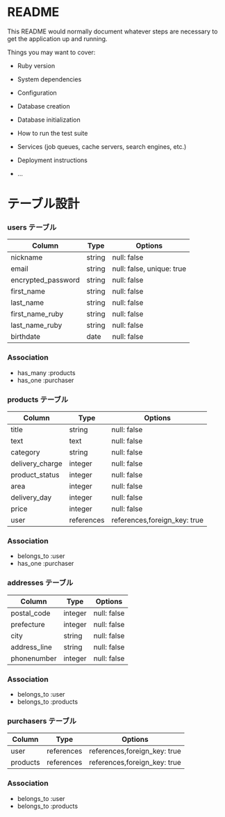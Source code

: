 # README

This README would normally document whatever steps are necessary to get the
application up and running.

Things you may want to cover:

* Ruby version

* System dependencies

* Configuration

* Database creation

* Database initialization

* How to run the test suite

* Services (job queues, cache servers, search engines, etc.)

* Deployment instructions

* ...

# テーブル設計

### users テーブル

| Column           | Type  | Options                  |
| ---------------- | ----- | ------------------------ |
|nickname          |string | null: false              |
|email             |string | null: false, unique: true|
|encrypted_password|string | null: false              |
|first_name        |string | null: false              |
|last_name         |string | null: false              |
|first_name_ruby   |string | null: false              |
|last_name_ruby    |string | null: false              |
|birthdate         |date   | null: false              |


### Association
- has_many :products
- has_one :purchaser

### products テーブル

| Column         | Type      | Options                      |
| -------------- | --------- | ---------------------------- |
|title           |string     | null: false                  |
|text            |text       | null: false                  |
|category        |string     | null: false                  |
|delivery_charge |integer    | null: false                  |
|product_status  |integer    | null: false                  |
|area            |integer    | null: false                  |
|delivery_day    |integer    | null: false                  |
|price           |integer    | null: false                  |
|user            |references | references,foreign_key: true |

### Association

- belongs_to :user 
- has_one :purchaser

### addresses テーブル

| Column     | Type      | Options                      |
| ---------- | --------- | ---------------------------- |
|postal_code |integer    | null: false                  |
|prefecture  |integer    | null: false                  |
|city        |string     | null: false                  |
|address_line|string     | null: false                  |
|phonenumber |integer    | null: false                  |

### Association

- belongs_to :user
- belongs_to :products

### purchasers テーブル

| Column     | Type      | Options                      |
| ---------- | --------- | ---------------------------- |
|user        |references | references,foreign_key: true |
|products    |references | references,foreign_key: true |

### Association

- belongs_to :user
- belongs_to :products